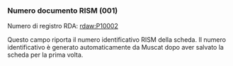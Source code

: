 ### Numero documento RISM (001)
Numero di registro RDA: [rdaw:P10002](http://www.rdaregistry.info/Elements/w/#P10002)

Questo campo riporta il numero identificativo RISM della scheda. Il numero identificativo è generato automaticamente da Muscat dopo aver salvato la scheda per la prima volta.
